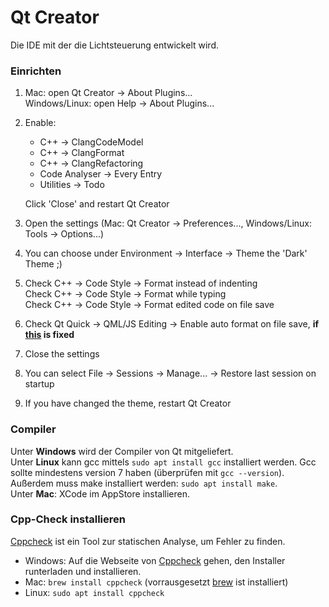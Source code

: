 # Qt Creator 
Die IDE mit der die Lichtsteuerung entwickelt wird.

### Einrichten 
1. Mac: open Qt Creator -> About Plugins...  
   Windows/Linux: open Help -> About Plugins...
2. Enable:
   - C++ -> ClangCodeModel
   - C++ -> ClangFormat
   - C++ -> ClangRefactoring
   - Code Analyser -> Every Entry
   - Utilities -> Todo  

   Click 'Close' and restart Qt Creator
3. Open the settings (Mac: Qt Creator -> Preferences..., Windows/Linux: Tools -> Options...)
4. You can choose under Environment -> Interface -> Theme the 'Dark' Theme ;)
5. Check C++ -> Code Style -> Format instead of indenting  
   Check C++ -> Code Style -> Format while typing  
   Check C++ -> Code Style -> Format edited code on file save
6. Check Qt Quick -> QML/JS Editing -> Enable auto format on file save, **if [this](https://bugreports.qt.io/browse/QTCREATORBUG-23019) is fixed**
7. Close the settings
8. You can select File -> Sessions -> Manage... -> Restore last session on startup
9. If you have changed the theme, restart Qt Creator

### Compiler
Unter **Windows** wird der Compiler von Qt mitgeliefert.  
Unter **Linux** kann gcc mittels `sudo apt install gcc` installiert werden. Gcc sollte mindestens version 7 haben (überprüfen mit `gcc --version`). Außerdem muss make installiert werden: `sudo apt install make`.  
Unter **Mac**: XCode im AppStore installieren. 

### Cpp-Check installieren
[Cppcheck](http://cppcheck.sourceforge.net/) ist ein Tool zur statischen Analyse, um Fehler zu finden.
* Windows: Auf die Webseite von [Cppcheck](http://cppcheck.sourceforge.net/) gehen, den Installer runterladen und installieren. 
* Mac: `brew install cppcheck` (vorrausgesetzt [brew](https://brew.sh/) ist installiert)
* Linux: `sudo apt install cppcheck`